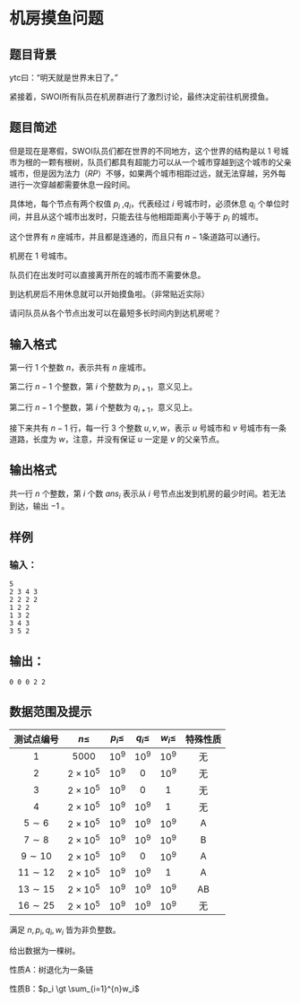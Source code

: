 # 机房摸鱼问题

## 题目背景

ytc曰：“明天就是世界末日了。”

紧接着，SWOI所有队员在机房群进行了激烈讨论，最终决定前往机房摸鱼。

## 题目简述

但是现在是寒假，SWOI队员们都在世界的不同地方，这个世界的结构是以 $1$ 号城市为根的一颗有根树，队员们都具有超能力可以从一个城市穿越到这个城市的父亲城市，但是因为法力（$RP$）不够，如果两个城市相距过远，就无法穿越，另外每进行一次穿越都需要休息一段时间。

具体地，每个节点有两个权值 $p_i$ ,$q_i$，代表经过 $i$ 号城市时，必须休息 $q_i$ 个单位时间，并且从这个城市出发时，只能去往与他相距距离小于等于 $p_i$ 的城市。

这个世界有 $n$ 座城市，并且都是连通的，而且只有 $n-1$条道路可以通行。

机房在 $1$ 号城市。

队员们在出发时可以直接离开所在的城市而不需要休息。

到达机房后不用休息就可以开始摸鱼啦。（非常贴近实际）

请问队员从各个节点出发可以在最短多长时间内到达机房呢？

## 输入格式

第一行 $1$ 个整数  $n$，表示共有 $n$ 座城市。

第二行 $n-1$ 个整数，第 $i$ 个整数为 $p_{i+1}$，意义见上。

第二行 $n-1$ 个整数，第 $i$ 个整数为 $q_{i+1}$，意义见上。

接下来共有 $n-1$ 行，每一行 $3$ 个整数 $u,v,w$，表示 $u$ 号城市和 $v$ 号城市有一条道路，长度为 $w$，注意，并没有保证 $u$ 一定是 $v$ 的父亲节点。

## 输出格式

共一行 $n$ 个整数，第 $i$ 个数 $ans_i$ 表示从 $i$ 号节点出发到机房的最少时间。若无法到达，输出 $-1$ 。

## 样例

### 输入：

```
5
2 3 4 3
2 2 2 2
1 2 2
1 3 2
3 4 3
3 5 2
```

## 输出：

```
0 0 0 2 2
```

## 数据范围及提示

| 测试点编号       | $n \leq$      | $p_i \leq$ | $q_i\leq$ | $w_i\leq$ | 特殊性质 |
|:-----------:|:-------------:|:----------:|:---------:|:---------:|:----:|
| $1$         | $5000$        | $10^{9}$   | $10^{9}$  | $10^{9}$  | 无    |
| $2$         | $2\times10^5$ | $10^{9}$   | $0$       | $10^{9}$  | 无    |
| $3$         | $2\times10^5$ | $10^{9}$   | $0$       | $1$       | 无    |
| $4$         | $2\times10^5$ | $10^{9}$   | $10^{9}$  | $1$       | 无    |
| $5 \sim 6$  | $2\times10^5$ | $10^{9}$   | $10^{9}$  | $10^{9}$  | A    |
| $7 \sim 8$  | $2\times10^5$ | $10^{9}$   | $10^{9}$  | $10^{9}$  | B    |
| $9 \sim 10$ | $2\times10^5$ | $10^{9}$   | $0$       | $10^{9}$  | A    |
| $11\sim 12$ | $2\times10^5$ | $10^{9}$   | $10^{9}$  | $1$       | A    |
| $13\sim15$  | $2\times10^5$ | $10^{9}$   | $10^{9}$  | $10^{9}$  | AB   |
| $16\sim 25$ | $2\times10^5$ | $10^{9}$   | $10^{9}$  | $10^{9}$  | 无    |

满足 $n,p_i,q_i,w_i$ 皆为非负整数。

给出数据为一棵树。

性质A：树退化为一条链

性质B：$p_i \gt \sum_{i=1}^{n}w_i$ 
